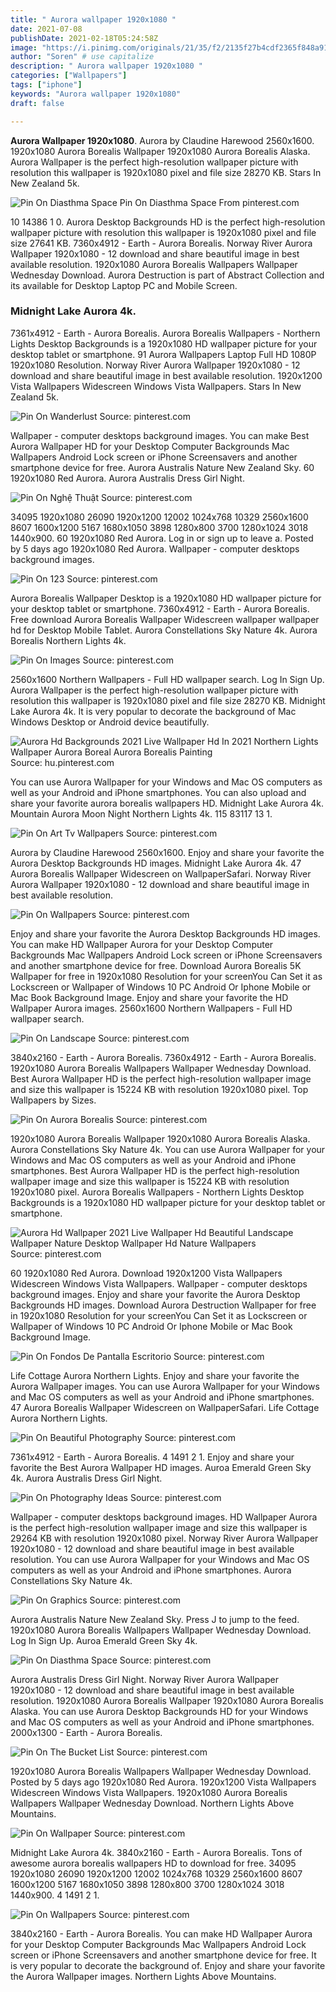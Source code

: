 ```yaml
---
title: " Aurora wallpaper 1920x1080 "
date: 2021-07-08
publishDate: 2021-02-18T05:24:58Z
image: "https://i.pinimg.com/originals/21/35/f2/2135f27b4cdf2365f848a91cd149e301.jpg"
author: "Soren" # use capitalize
description: " Aurora wallpaper 1920x1080 "
categories: ["Wallpapers"]
tags: ["iphone"]
keywords: "Aurora wallpaper 1920x1080"
draft: false

---
```



**Aurora Wallpaper 1920x1080**. Aurora by Claudine Harewood 2560x1600. 1920x1080 Aurora Borealis Wallpaper 1920x1080 Aurora Borealis Alaska. Aurora Wallpaper is the perfect high-resolution wallpaper picture with resolution this wallpaper is 1920x1080 pixel and file size 28270 KB. Stars In New Zealand 5k.

![Pin On Diasthma Space](https://i.pinimg.com/originals/82/44/21/824421e579605dac288685cbd32fd3aa.jpg "Pin On Diasthma Space")
Pin On Diasthma Space From pinterest.com


10 14386 1 0. Aurora Desktop Backgrounds HD is the perfect high-resolution wallpaper picture with resolution this wallpaper is 1920x1080 pixel and file size 27641 KB. 7360x4912 - Earth - Aurora Borealis. Norway River Aurora Wallpaper 1920x1080 - 12 download and share beautiful image in best available resolution. 1920x1080 Aurora Borealis Wallpapers Wallpaper Wednesday Download. Aurora Destruction is part of Abstract Collection and its available for Desktop Laptop PC and Mobile Screen.

### Midnight Lake Aurora 4k.

7361x4912 - Earth - Aurora Borealis. Aurora Borealis Wallpapers - Northern Lights Desktop Backgrounds is a 1920x1080 HD wallpaper picture for your desktop tablet or smartphone. 91 Aurora Wallpapers Laptop Full HD 1080P 1920x1080 Resolution. Norway River Aurora Wallpaper 1920x1080 - 12 download and share beautiful image in best available resolution. 1920x1200 Vista Wallpapers Widescreen Windows Vista Wallpapers. Stars In New Zealand 5k.


![Pin On Wanderlust](https://i.pinimg.com/originals/8b/6d/29/8b6d2906d6c2e71d0b8b70eb07af3ddb.jpg "Pin On Wanderlust")
Source: pinterest.com

Wallpaper - computer desktops background images. You can make Best Aurora Wallpaper HD for your Desktop Computer Backgrounds Mac Wallpapers Android Lock screen or iPhone Screensavers and another smartphone device for free. Aurora Australis Nature New Zealand Sky. 60 1920x1080 Red Aurora. Aurora Australis Dress Girl Night.

![Pin On Nghệ Thuật](https://i.pinimg.com/originals/02/fc/11/02fc11e4f086f0d7c0906b3e20814062.webp "Pin On Nghệ Thuật")
Source: pinterest.com

34095 1920x1080 26090 1920x1200 12002 1024x768 10329 2560x1600 8607 1600x1200 5167 1680x1050 3898 1280x800 3700 1280x1024 3018 1440x900. 60 1920x1080 Red Aurora. Log in or sign up to leave a. Posted by 5 days ago 1920x1080 Red Aurora. Wallpaper - computer desktops background images.

![Pin On 123](https://i.pinimg.com/originals/50/03/60/500360f9c25775722bfdb0d6f35623f7.jpg "Pin On 123")
Source: pinterest.com

Aurora Borealis Wallpaper Desktop is a 1920x1080 HD wallpaper picture for your desktop tablet or smartphone. 7360x4912 - Earth - Aurora Borealis. Free download Aurora Borealis Wallpaper Widescreen wallpaper wallpaper hd for Desktop Mobile Tablet. Aurora Constellations Sky Nature 4k. Aurora Borealis Northern Lights 4k.

![Pin On Images](https://i.pinimg.com/736x/53/00/28/5300289bc15aabc38b4a8b082b132185.jpg "Pin On Images")
Source: pinterest.com

2560x1600 Northern Wallpapers - Full HD wallpaper search. Log In Sign Up. Aurora Wallpaper is the perfect high-resolution wallpaper picture with resolution this wallpaper is 1920x1080 pixel and file size 28270 KB. Midnight Lake Aurora 4k. It is very popular to decorate the background of Mac Windows Desktop or Android device beautifully.

![Aurora Hd Backgrounds 2021 Live Wallpaper Hd In 2021 Northern Lights Wallpaper Aurora Boreal Aurora Borealis Painting](https://i.pinimg.com/736x/e1/78/37/e17837145b386dc91295a615b879352b.jpg "Aurora Hd Backgrounds 2021 Live Wallpaper Hd In 2021 Northern Lights Wallpaper Aurora Boreal Aurora Borealis Painting")
Source: hu.pinterest.com

You can use Aurora Wallpaper for your Windows and Mac OS computers as well as your Android and iPhone smartphones. You can also upload and share your favorite aurora borealis wallpapers HD. Midnight Lake Aurora 4k. Mountain Aurora Moon Night Northern Lights 4k. 115 83117 13 1.

![Pin On Art Tv Wallpapers](https://i.pinimg.com/originals/b8/0f/23/b80f23f23cc4a84785a6d4a5f1629967.jpg "Pin On Art Tv Wallpapers")
Source: pinterest.com

Aurora by Claudine Harewood 2560x1600. Enjoy and share your favorite the Aurora Desktop Backgrounds HD images. Midnight Lake Aurora 4k. 47 Aurora Borealis Wallpaper Widescreen on WallpaperSafari. Norway River Aurora Wallpaper 1920x1080 - 12 download and share beautiful image in best available resolution.

![Pin On Wallpapers](https://i.pinimg.com/originals/de/cd/2e/decd2e3e8768bc55ab877ced8842d28e.jpg "Pin On Wallpapers")
Source: pinterest.com

Enjoy and share your favorite the Aurora Desktop Backgrounds HD images. You can make HD Wallpaper Aurora for your Desktop Computer Backgrounds Mac Wallpapers Android Lock screen or iPhone Screensavers and another smartphone device for free. Download Aurora Borealis 5K Wallpaper for free in 1920x1080 Resolution for your screenYou Can Set it as Lockscreen or Wallpaper of Windows 10 PC Android Or Iphone Mobile or Mac Book Background Image. Enjoy and share your favorite the HD Wallpaper Aurora images. 2560x1600 Northern Wallpapers - Full HD wallpaper search.

![Pin On Landscape](https://i.pinimg.com/originals/34/14/ff/3414ff61c1ab423643dd03674d32eec2.jpg "Pin On Landscape")
Source: pinterest.com

3840x2160 - Earth - Aurora Borealis. 7360x4912 - Earth - Aurora Borealis. 1920x1080 Aurora Borealis Wallpapers Wallpaper Wednesday Download. Best Aurora Wallpaper HD is the perfect high-resolution wallpaper image and size this wallpaper is 15224 KB with resolution 1920x1080 pixel. Top Wallpapers by Sizes.

![Pin On Aurora Borealis](https://i.pinimg.com/originals/52/06/61/5206618ecfa6e78cda0f74f80babb70f.jpg "Pin On Aurora Borealis")
Source: pinterest.com

1920x1080 Aurora Borealis Wallpaper 1920x1080 Aurora Borealis Alaska. Aurora Constellations Sky Nature 4k. You can use Aurora Wallpaper for your Windows and Mac OS computers as well as your Android and iPhone smartphones. Best Aurora Wallpaper HD is the perfect high-resolution wallpaper image and size this wallpaper is 15224 KB with resolution 1920x1080 pixel. Aurora Borealis Wallpapers - Northern Lights Desktop Backgrounds is a 1920x1080 HD wallpaper picture for your desktop tablet or smartphone.

![Aurora Hd Wallpaper 2021 Live Wallpaper Hd Beautiful Landscape Wallpaper Nature Desktop Wallpaper Hd Nature Wallpapers](https://i.pinimg.com/474x/58/92/01/5892014cd5c4f44c3ed0bf4d11ebd6c5.jpg "Aurora Hd Wallpaper 2021 Live Wallpaper Hd Beautiful Landscape Wallpaper Nature Desktop Wallpaper Hd Nature Wallpapers")
Source: pinterest.com

60 1920x1080 Red Aurora. Download 1920x1200 Vista Wallpapers Widescreen Windows Vista Wallpapers. Wallpaper - computer desktops background images. Enjoy and share your favorite the Aurora Desktop Backgrounds HD images. Download Aurora Destruction Wallpaper for free in 1920x1080 Resolution for your screenYou Can Set it as Lockscreen or Wallpaper of Windows 10 PC Android Or Iphone Mobile or Mac Book Background Image.

![Pin On Fondos De Pantalla Escritorio](https://i.pinimg.com/originals/cb/e6/91/cbe691d4508729019f43aa1fed1054a3.jpg "Pin On Fondos De Pantalla Escritorio")
Source: pinterest.com

Life Cottage Aurora Northern Lights. Enjoy and share your favorite the Aurora Wallpaper images. You can use Aurora Wallpaper for your Windows and Mac OS computers as well as your Android and iPhone smartphones. 47 Aurora Borealis Wallpaper Widescreen on WallpaperSafari. Life Cottage Aurora Northern Lights.

![Pin On Beautiful Photography](https://i.pinimg.com/originals/64/49/dc/6449dcedb3358d4ddf1695968285ab0f.jpg "Pin On Beautiful Photography")
Source: pinterest.com

7361x4912 - Earth - Aurora Borealis. 4 1491 2 1. Enjoy and share your favorite the Best Aurora Wallpaper HD images. Auroa Emerald Green Sky 4k. Aurora Australis Dress Girl Night.

![Pin On Photography Ideas](https://i.pinimg.com/originals/dc/88/57/dc88573a5848278dbc1e7bd2087729f1.jpg "Pin On Photography Ideas")
Source: pinterest.com

Wallpaper - computer desktops background images. HD Wallpaper Aurora is the perfect high-resolution wallpaper image and size this wallpaper is 29264 KB with resolution 1920x1080 pixel. Norway River Aurora Wallpaper 1920x1080 - 12 download and share beautiful image in best available resolution. You can use Aurora Wallpaper for your Windows and Mac OS computers as well as your Android and iPhone smartphones. Aurora Constellations Sky Nature 4k.

![Pin On Graphics](https://i.pinimg.com/originals/ce/51/dc/ce51dca7aa45f6e9bb67aa9696cfecff.jpg "Pin On Graphics")
Source: pinterest.com

Aurora Australis Nature New Zealand Sky. Press J to jump to the feed. 1920x1080 Aurora Borealis Wallpapers Wallpaper Wednesday Download. Log In Sign Up. Auroa Emerald Green Sky 4k.

![Pin On Diasthma Space](https://i.pinimg.com/originals/82/44/21/824421e579605dac288685cbd32fd3aa.jpg "Pin On Diasthma Space")
Source: pinterest.com

Aurora Australis Dress Girl Night. Norway River Aurora Wallpaper 1920x1080 - 12 download and share beautiful image in best available resolution. 1920x1080 Aurora Borealis Wallpaper 1920x1080 Aurora Borealis Alaska. You can use Aurora Desktop Backgrounds HD for your Windows and Mac OS computers as well as your Android and iPhone smartphones. 2000x1300 - Earth - Aurora Borealis.

![Pin On The Bucket List](https://i.pinimg.com/564x/d1/79/a9/d179a9da9f92d7eb19386b5545bbaf6b.jpg "Pin On The Bucket List")
Source: pinterest.com

1920x1080 Aurora Borealis Wallpapers Wallpaper Wednesday Download. Posted by 5 days ago 1920x1080 Red Aurora. 1920x1200 Vista Wallpapers Widescreen Windows Vista Wallpapers. 1920x1080 Aurora Borealis Wallpapers Wallpaper Wednesday Download. Northern Lights Above Mountains.

![Pin On Wallpaper](https://i.pinimg.com/originals/29/be/44/29be44653453b66871bcaa093f53a119.jpg "Pin On Wallpaper")
Source: pinterest.com

Midnight Lake Aurora 4k. 3840x2160 - Earth - Aurora Borealis. Tons of awesome aurora borealis wallpapers HD to download for free. 34095 1920x1080 26090 1920x1200 12002 1024x768 10329 2560x1600 8607 1600x1200 5167 1680x1050 3898 1280x800 3700 1280x1024 3018 1440x900. 4 1491 2 1.

![Pin On Wallpapers](https://i.pinimg.com/originals/21/35/f2/2135f27b4cdf2365f848a91cd149e301.jpg "Pin On Wallpapers")
Source: pinterest.com

3840x2160 - Earth - Aurora Borealis. You can make HD Wallpaper Aurora for your Desktop Computer Backgrounds Mac Wallpapers Android Lock screen or iPhone Screensavers and another smartphone device for free. It is very popular to decorate the background of. Enjoy and share your favorite the Aurora Wallpaper images. Northern Lights Above Mountains.

